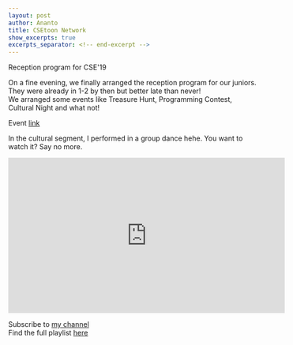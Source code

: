 ```yaml
---
layout: post
author: Ananto
title: CSEtoon Network
show_excerpts: true
excerpts_separator: <!-- end-excerpt -->
---
```


Reception program for CSE'19  
<!-- end-excerpt -->

On a fine evening, we finally arranged the reception program for our juniors. They were already in 1-2 by then but better late than never!  
We arranged some events like Treasure Hunt, Programming Contest, Cultural Night and what not!

Event [link](https://fb.me/e/20tEe4jJw)

In the cultural segment, I performed in a group dance hehe. You want to watch it? Say no more.
  

<iframe width="560" height="315" src="https://www.youtube.com/embed/sCvV0kA9WrY" frameborder="0" allow="accelerometer; autoplay; encrypted-media; gyroscope; picture-in-picture; web-share" allowfullscreen></iframe>  

Subscribe to [my channel](https://www.youtube.com/channel/UCDIqQtl5eWaLr-OdCJKCcCA?view_as=subscriber)  
Find the full playlist [here](https://www.youtube.com/playlist?list=PLEwzGLbD27m3eg0_FqSYEptp40S6uzwUo)  
